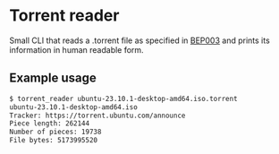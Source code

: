 # Torrent reader

Small CLI that reads a .torrent file as specified in [BEP003](https://www.bittorrent.org/beps/bep_0003.html) and prints its information in human readable form.

## Example usage

```bash
$ torrent_reader ubuntu-23.10.1-desktop-amd64.iso.torrent
ubuntu-23.10.1-desktop-amd64.iso
Tracker: https://torrent.ubuntu.com/announce
Piece length: 262144
Number of pieces: 19738
File bytes: 5173995520
```

